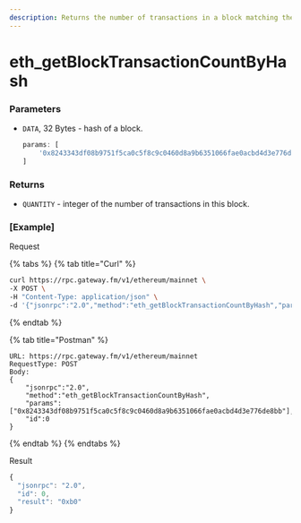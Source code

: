 ```yaml
---
description: Returns the number of transactions in a block matching the given block hash.
---
```


# eth\_getBlockTransactionCountByHash

### Parameters

* `DATA`, 32 Bytes - hash of a block.

  ```javascript
  params: [ 
      '0x8243343df08b9751f5ca0c5f8c9c0460d8a9b6351066fae0acbd4d3e776de8bb' 
  ]
  ```

### Returns

* `QUANTITY` - integer of the number of transactions in this block.

### [Example]
Request

{% tabs %}
{% tab title="Curl" %}
```bash
curl https://rpc.gateway.fm/v1/ethereum/mainnet \
-X POST \
-H "Content-Type: application/json" \
-d '{"jsonrpc":"2.0","method":"eth_getBlockTransactionCountByHash","params":["0x8243343df08b9751f5ca0c5f8c9c0460d8a9b6351066fae0acbd4d3e776de8bb"],"id":0}'
```
{% endtab %}

{% tab title="Postman" %}
```http
URL: https://rpc.gateway.fm/v1/ethereum/mainnet
RequestType: POST
Body: 
{
    "jsonrpc":"2.0",
    "method":"eth_getBlockTransactionCountByHash",
    "params":["0x8243343df08b9751f5ca0c5f8c9c0460d8a9b6351066fae0acbd4d3e776de8bb"],
    "id":0
}
```
{% endtab %}
{% endtabs %}

Result

```javascript
{
  "jsonrpc": "2.0",
  "id": 0,
  "result": "0xb0"
}
```

